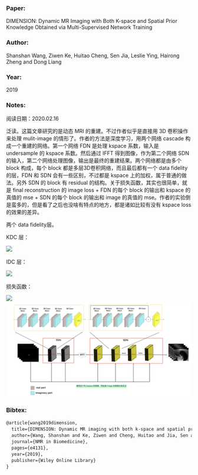 ### Paper:

DIMENSION: Dynamic MR Imaging with Both K-space and Spatial Prior Knowledge Obtained via Multi-Supervised Network Training

### Author:

Shanshan Wang, Ziwen Ke, Huitao Cheng, Sen Jia, Leslie Ying, Hairong Zheng and Dong Liang

### Year:

2019

### Notes:

阅读日期：2020.02.16

泛读。这篇文章研究的是动态 MRI 的重建。不过作者似乎是直接用 3D 卷积操作来处理 mulit-image 的情形了。作者的方法是深度学习，用两个网络 cascade 构成一个重建的网络。第一个网络 FDN 是处理 kspace 系数，输入是 undersample 的 kspace 系数。然后通过 IFFT 得到图像，作为第二个网络 SDN 的输入，第二个网络处理图像，输出是最终的重建结果。两个网络都是由多个 block 构成，每个 block 都是多层3D卷积网络，而且最后都有一个 data fidelity 的层，FDN 和 SDN 会有一些区别，不过都是 kspace 上的加权，属于普通的做法。另外 SDN 的 block 有 residual 的结构。关于损失函数，其实也很简单，就是 final reconstruction 的 image loss + FDN 的每个 block 的输出和 kspace 的真值的 mse + SDN 的每个 block 的输出和 image 的真值的 mse。作者的实验倒是蛮多的，但是看了之后也没啥有特点的地方，都是诸如比较有没有 kspace loss 的效果的差异。

两个 data fidelity层。

KDC 层：

<img src="http://latex.codecogs.com/svg.latex? \mathbf{K}_{\mathrm{F}_{n e t m}}^{D C}=\left\{\begin{array}{ll}{\frac{\mathbf{K}_{\text {Fratm }}^{L}+\lambda \mathbf{K}_{u}\left(k_{x}, k_{y}\right)}{1+\lambda},} & {\text { if }\left(k_{x}, k_{y}\right) \in \Omega} \\ {\mathbf{K}_{\mathrm{F}_{n e t m}}^{L},} & {\text { if }\left(k_{x}, k_{y}\right) \notin \Omega}\end{array}\right." border="0"/>

IDC 层：

<img src="http://latex.codecogs.com/svg.latex? \left\{\begin{array}{ll}{\mathbf{k}_{\mathbf{S}_{n}}=} & {\operatorname{FFT}\left(\mathbf{S}_{n}\right)} \\ {\hat{\mathbf{k}}_{\mathbf{S}_{n}}=} & {\left\{\begin{array}{ll}{\frac{\mathbf{k} \mathbf{S}_{n}\left(k_{x}, k_{y}\right)+\lambda \mathbf{k}_{u}}{1+\lambda},} & {\text { if }\left(k_{x}, k_{y}\right) \in \Omega} \\ {\mathbf{k}_{\mathbf{S}_{n}}\left(k_{x}, k_{y}\right),} & {\text { if }\left(k_{x}, k_{y}\right) \notin \Omega}\end{array}\right.} \\ {\hat{\mathbf{S}}_{n}=\operatorname{IFFT}\left(\hat{\mathbf{k}}_{\mathbf{S}_{n}}\right)}\end{array}\right." border="0"/>

损失函数：

<img src="http://latex.codecogs.com/svg.latex? \text { Tloss }=\left\|\mathbf{S}-\hat{\mathbf{S}}_{N}\right\|_{2}^{2}+\sum_{m=1}^{M} \alpha_{m}\left\|\mathbf{K}_{f}-\mathbf{K}_{\mathbf{F}_{n e t m}}^{D C}\right\|_{2}^{2}+\sum_{n=1}^{N-1} \beta_{n}\left\|\mathbf{S}-\hat{\mathbf{S}}_{n}\right\|_{2}^{2}" border="0"/>

<img src="https://raw.githubusercontent.com/Theodore-PKU/pictures/master/20200216210125.png"/>

### Bibtex:

```latex
@article{wang2019dimension,
  title={DIMENSION: Dynamic MR imaging with both k-space and spatial prior knowledge obtained via multi-supervised network training},
  author={Wang, Shanshan and Ke, Ziwen and Cheng, Huitao and Jia, Sen and Ying, Leslie and Zheng, Hairong and Liang, Dong},
  journal={NMR in Biomedicine},
  pages={e4131},
  year={2019},
  publisher={Wiley Online Library}
}
```

